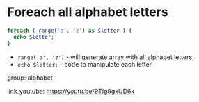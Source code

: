 # Foreach all alphabet letters

```php
foreach ( range('a', 'z') as $letter ) {
  echo $letter;
}
```

- `range('a', 'z')` - will generate array with all alphabet letters
- `echo $letter;` - code to manipulate each letter

group: alphabet


link_youtube: https://youtu.be/9TIg9gxUD6k
